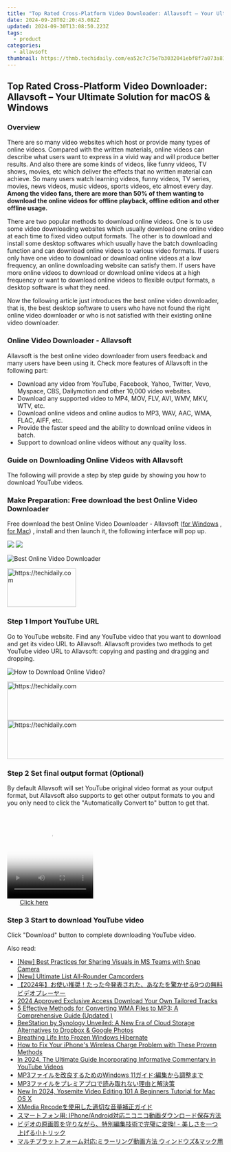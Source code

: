 ```yaml
---
title: "Top Rated Cross-Platform Video Downloader: Allavsoft – Your Ultimate Solution for macOS & Windows"
date: 2024-09-28T02:20:43.082Z
updated: 2024-09-30T13:08:50.223Z
tags:
  - product
categories:
  - allavsoft
thumbnail: https://thmb.techidaily.com/ea52c7c75e7b3032041ebf8f7a073a81be868964630fead8d644714b724c8d98.jpg
---
```


## Top Rated Cross-Platform Video Downloader: Allavsoft – Your Ultimate Solution for macOS & Windows

### Overview

There are so many video websites which host or provide many types of online videos. Compared with the written materials, online videos can describe what users want to express in a vivid way and will produce better results. And also there are some kinds of videos, like funny videos, TV shows, movies, etc which deliver the effects that no written material can achieve. So many users watch learning videos, funny videos, TV series, movies, news videos, music videos, sports videos, etc almost every day. **Among the video fans, there are more than 50% of them wanting to download the online videos for offline playback, offline edition and other offline usage.**

There are two popular methods to download online videos. One is to use some video downloading websites which usually download one online video at each time to fixed video output formats. The other is to download and install some desktop softwares which usually have the batch downloading function and can download online videos to various video formats. If users only have one video to download or download online videos at a low frequency, an online downloading website can satisfy them. If users have more online videos to download or download online videos at a high frequency or want to download online videos to flexible output formats, a desktop software is what they need.

Now the following article just introduces the best online video downloader, that is, the best desktop software to users who have not found the right online video downloader or who is not satisfied with their existing online video downloader.

### Online Video Downloader - Allavsoft

Allavsoft is the best online video downloader from users feedback and many users have been using it. Check more features of Allavsoft in the following part:

* Download any video from YouTube, Facebook, Yahoo, Twitter, Vevo, Myspace, CBS, Dailymotion and other 10,000 video websites.
* Download any supported video to MP4, MOV, FLV, AVI, WMV, MKV, WTV, etc.
* Download online videos and online audios to MP3, WAV, AAC, WMA, FLAC, AIFF, etc.
* Provide the faster speed and the ability to download online videos in batch.
* Support to download online videos without any quality loss.

### Guide on Downloading Online Videos with Allavsoft

The following will provide a step by step guide by showing you how to download YouTube videos.

### Make Preparation: Free download the best Online Video Downloader

Free download the best Online Video Downloader - Allavsoft ([for Windows](https://tools.techidaily.com/allavsoft/products/) , [for Mac](https://tools.techidaily.com/allavsoft/products/)) , install and then launch it, the following interface will pop up.

[![](https://www.allavsoft.com/how-to/../images/how-to/free-download-win.jpg)](https://tools.techidaily.com/allavsoft/products/) [![](https://www.allavsoft.com/how-to/../images/how-to/free-download-mac.jpg)](https://tools.techidaily.com/allavsoft/products/)

![Best Online Video Downloader](https://www.allavsoft.com/how-to/../images/allavsoft/screen-shot-600.jpg)

<!-- affiliate ads begin -->
<a href="https://malaysia-healthcare-travel-council.pxf.io/c/5597632/1576477/17382" target="_top" id="1576477">
  <img src="//a.impactradius-go.com/display-ad/17382-1576477" border="0" alt="https://techidaily.com" width="160" height="90"/>
</a>
<img height="0" width="0" src="https://malaysia-healthcare-travel-council.pxf.io/i/5597632/1576477/17382" style="position:absolute;visibility:hidden;" border="0" />
<!-- affiliate ads end -->

### Step 1 Import YouTube URL

Go to YouTube website. Find any YouTube video that you want to download and get its video URL to Allavsoft. Allavsoft provides two methods to get YouTube video URL to Allavsoft: copying and pasting and dragging and dropping.

![How to Download Online Video?](https://www.allavsoft.com/how-to/../images/how-to/download-rtmp-video/download-rtmp-video.jpg)

<!-- affiliate ads begin -->
<a href="https://aligracehair.sjv.io/c/5597632/1934188/19272" target="_top" id="1934188">
  <img src="//a.impactradius-go.com/display-ad/19272-1934188" border="0" alt="https://techidaily.com" width="728" height="90"/>
</a>
<img height="0" width="0" src="https://aligracehair.sjv.io/i/5597632/1934188/19272" style="position:absolute;visibility:hidden;" border="0" />
<!-- affiliate ads end -->

<!-- affiliate ads begin -->
<a href="https://aligracehair.sjv.io/c/5597632/1925473/19272" target="_top" id="1925473">
  <img src="//a.impactradius-go.com/display-ad/19272-1925473" border="0" alt="https://techidaily.com" width="728" height="90"/>
</a>
<img height="0" width="0" src="https://aligracehair.sjv.io/i/5597632/1925473/19272" style="position:absolute;visibility:hidden;" border="0" />
<!-- affiliate ads end -->

### Step 2 Set final output format (Optional)

By default Allavsoft will set YouTube original video format as your output format, but Allavsoft also supports to get other output formats to you and you only need to click the "Automatically Convert to" button to get that.

<!-- affiliate ads begin -->
<span id="1304648">
					<video width="200" height="200" style="cursor:pointer"
           poster="//a.impactradius-go.com/display-clicktoplayimage/1304648.png"
           onclick="if(!this.playClicked){this.play();this.setAttribute('controls',true);this.playClicked=true;}">
	   <source src="//a.impactradius-go.com/display-ad/15852-1304648">
	   <img src="//a.impactradius-go.com/display-clicktoplayimage/1304648.png" style="border: none; height: 100%; width: 100%; object-fit: contain">
	</video>
	<div style="width:125px;text-align:center"><a href="javascript:window.open(decodeURIComponent('https%3A%2F%2Fthefitville.pxf.io%2Fc%2F5597632%2F1304648%2F15852'), '_blank');void(0);">Click here</a></div>
</span>
<img height="0" width="0" src="https://imp.pxf.io/i/5597632/1304648/15852" style="position:absolute;visibility:hidden;" border="0" />
<!-- affiliate ads end -->

### Step 3 Start to download YouTube video

Click "Download" button to complete downloading YouTube video.

<ins class="adsbygoogle"
     style="display:block"
     data-ad-format="autorelaxed"
     data-ad-client="ca-pub-7571918770474297"
     data-ad-slot="1223367746"></ins>

<ins class="adsbygoogle"
     style="display:block"
     data-ad-client="ca-pub-7571918770474297"
     data-ad-slot="8358498916"
     data-ad-format="auto"
     data-full-width-responsive="true"></ins>

<span class="atpl-alsoreadstyle">Also read:</span>
<div><ul>
<li><a href="https://snapchat-videos.techidaily.com/new-best-practices-for-sharing-visuals-in-ms-teams-with-snap-camera/"><u>[New] Best Practices for Sharing Visuals in MS Teams with Snap Camera</u></a></li>
<li><a href="https://some-skills.techidaily.com/new-ultimate-list-all-rounder-camcorders/"><u>[New] Ultimate List All-Rounder Camcorders</u></a></li>
<li><a href="https://win-bits.techidaily.com/1726029810414-20249/"><u>【2024年】お使い推奨！たった今発表された、あなたを驚かせる9つの無料ビデオプレーヤー</u></a></li>
<li><a href="https://some-knowledge.techidaily.com/2024-approved-exclusive-access-download-your-own-tailored-tracks/"><u>2024 Approved Exclusive Access Download Your Own Tailored Tracks</u></a></li>
<li><a href="https://win-bits.techidaily.com/1726029698276-5-effective-methods-for-converting-wma-files-to-mp3-a-comprehensive-guide-updated/"><u>5 Effective Methods for Converting WMA Files to MP3: A Comprehensive Guide (Updated )</u></a></li>
<li><a href="https://blog-min.techidaily.com/beestation-by-synology-unveiled-a-new-era-of-cloud-storage-alternatives-to-dropbox-and-google-photos/"><u>BeeStation by Synology Unveiled: A New Era of Cloud Storage Alternatives to Dropbox & Google Photos</u></a></li>
<li><a href="https://win11-tips.techidaily.com/breathing-life-into-frozen-windows-hibernate/"><u>Breathing Life Into Frozen Windows Hibernate</u></a></li>
<li><a href="https://fox-that.techidaily.com/how-to-fix-your-iphones-wireless-charge-problem-with-these-proven-methods/"><u>How to Fix Your iPhone's Wireless Charge Problem with These Proven Methods</u></a></li>
<li><a href="https://youtube-blog.techidaily.com/24-the-ultimate-guide-incorporating-informative-commentary-in-youtube-videos/"><u>In 2024, The Ultimate Guide Incorporating Informative Commentary in YouTube Videos</u></a></li>
<li><a href="https://win-bits.techidaily.com/1726030114919-mp3windows-11/"><u>MP3ファイルを改良するためのWindows 11ガイド:編集から調整まで</u></a></li>
<li><a href="https://win-bits.techidaily.com/1726029594109-mp3/"><u>MP3ファイルをプレミアプロで読み取れない理由と解決策</u></a></li>
<li><a href="https://ai-video-apps.techidaily.com/new-in-2024-yosemite-video-editing-101-a-beginners-tutorial-for-mac-os-x/"><u>New In 2024, Yosemite Video Editing 101 A Beginners Tutorial for Mac OS X</u></a></li>
<li><a href="https://win-bits.techidaily.com/1726028018719-xmedia-recode/"><u>XMedia Recodeを使用した適切な音量補正ガイド</u></a></li>
<li><a href="https://win-bits.techidaily.com/1726029440695-iphoneandroid/"><u>スマートフォン用: IPhone/Android対応ニコニコ動画ダウンロード保存方法</u></a></li>
<li><a href="https://vp-tips.techidaily.com/44ot44oh44kq44gu5y6f55s76loq44ks5a6i44kk44gq44gm44kj44cb54m55yil57eo6zug5oqa6kgt44gn5a6m55kn44gr5asj5oplusbisatioeplusjuoblplusobleockus4goobpos4iuobkuocipl77/"><u>ビデオの原画質を守りながら、特別編集技術で完璧に変換! - 美しさを一つ上げる小トリック</u></a></li>
<li><a href="https://win-bits.techidaily.com/1726029647434-and/"><u>マルチプラットフォーム対応:ミラーリング動画方法 ウィンドウズ&マック用</u></a></li>
</ul></div>


